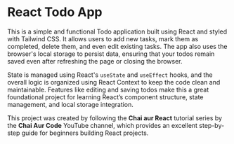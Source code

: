 # React Todo App

This is a simple and functional Todo application built using React and styled with Tailwind CSS. It allows users to add new tasks, mark them as completed, delete them, and even edit existing tasks. The app also uses the browser's local storage to persist data, ensuring that your todos remain saved even after refreshing the page or closing the browser.

State is managed using React's `useState` and `useEffect` hooks, and the overall logic is organized using React Context to keep the code clean and maintainable. Features like editing and saving todos make this a great foundational project for learning React’s component structure, state management, and local storage integration.

This project was created by following the **Chai aur React** tutorial series by the **Chai Aur Code** YouTube channel, which provides an excellent step-by-step guide for beginners building React projects.

